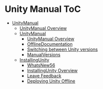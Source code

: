 Unity Manual ToC
================
 - [UnityManual]()
	 - [UnityManual Overview](UnityManual.md)
	 - [UnityManual]()
		 - [UnityManual Overview](UnityManual_1.md)
		 - [OfflineDocumentation](OfflineDocumentation.md)
		 - [Switching between Unity versions](SwitchingDocumentationVersions.md)
		 - [ManualVersions](ManualVersions.md)
	 - [InstallingUnity]()
		 - [WhatsNew56](WhatsNew56.md)
		 - [InstallingUnity Overview](InstallingUnity.md)
		 - [Leave Feedback](LeaveFeedback.md)
		 - [Deploying Unity Offline](DeployingUnityOffline.md)

